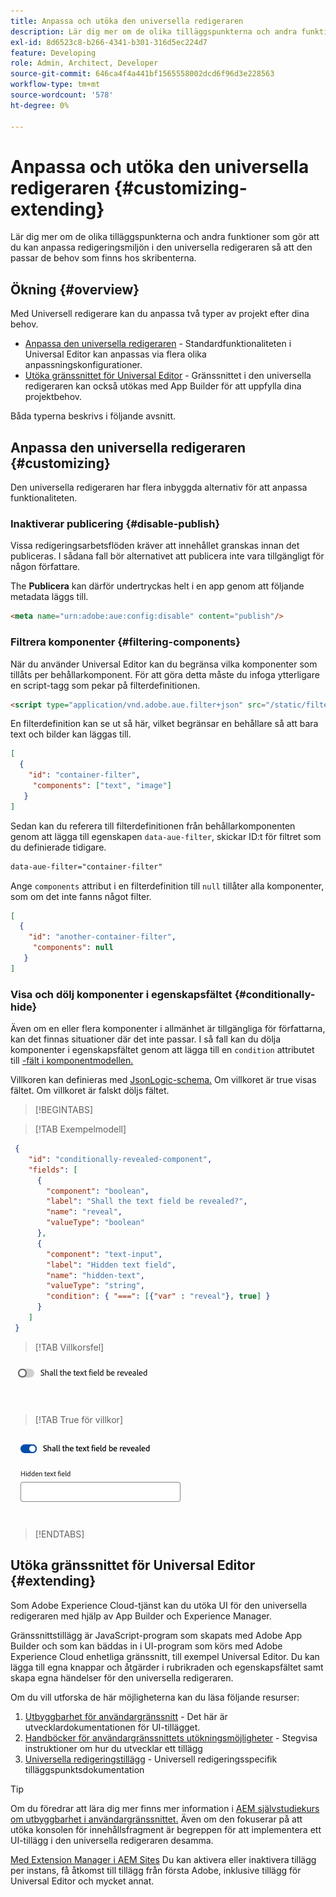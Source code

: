```yaml
---
title: Anpassa och utöka den universella redigeraren
description: Lär dig mer om de olika tilläggspunkterna och andra funktioner som gör att du kan anpassa gränssnittet i den universella redigeraren så att det passar de behov som finns hos de som skapar innehållet.
exl-id: 8d6523c8-b266-4341-b301-316d5ec224d7
feature: Developing
role: Admin, Architect, Developer
source-git-commit: 646ca4f4a441bf1565558002dcd6f96d3e228563
workflow-type: tm+mt
source-wordcount: '578'
ht-degree: 0%

---
```



# Anpassa och utöka den universella redigeraren {#customizing-extending}

Lär dig mer om de olika tilläggspunkterna och andra funktioner som gör att du kan anpassa redigeringsmiljön i den universella redigeraren så att den passar de behov som finns hos skribenterna.

## Ökning {#overview}

Med Universell redigerare kan du anpassa två typer av projekt efter dina behov.

* [Anpassa den universella redigeraren](#customizing) - Standardfunktionaliteten i Universal Editor kan anpassas via flera olika anpassningskonfigurationer.
* [Utöka gränssnittet för Universal Editor](#extending) - Gränssnittet i den universella redigeraren kan också utökas med App Builder för att uppfylla dina projektbehov.

Båda typerna beskrivs i följande avsnitt.

## Anpassa den universella redigeraren {#customizing}

Den universella redigeraren har flera inbyggda alternativ för att anpassa funktionaliteten.

### Inaktiverar publicering {#disable-publish}

Vissa redigeringsarbetsflöden kräver att innehållet granskas innan det publiceras. I sådana fall bör alternativet att publicera inte vara tillgängligt för någon författare.

The **Publicera** kan därför undertryckas helt i en app genom att följande metadata läggs till.

```html
<meta name="urn:adobe:aue:config:disable" content="publish"/>
```

### Filtrera komponenter {#filtering-components}

När du använder Universal Editor kan du begränsa vilka komponenter som tillåts per behållarkomponent. För att göra detta måste du infoga ytterligare en script-tagg som pekar på filterdefinitionen.

```html
<script type="application/vnd.adobe.aue.filter+json" src="/static/filter-definition.json"></script>
```

En filterdefinition kan se ut så här, vilket begränsar en behållare så att bara text och bilder kan läggas till.

```json
[
  {
    "id": "container-filter",
     "components": ["text", "image"]
   }
]
```

Sedan kan du referera till filterdefinitionen från behållarkomponenten genom att lägga till egenskapen `data-aue-filter`, skickar ID:t för filtret som du definierade tidigare.

```html
data-aue-filter="container-filter"
```

Ange `components` attribut i en filterdefinition till `null` tillåter alla komponenter, som om det inte fanns något filter.

```json
[
  {
    "id": "another-container-filter",
     "components": null
   }
]
```

### Visa och dölj komponenter i egenskapsfältet {#conditionally-hide}

Även om en eller flera komponenter i allmänhet är tillgängliga för författarna, kan det finnas situationer där det inte passar. I så fall kan du dölja komponenter i egenskapsfältet genom att lägga till en `condition` attributet till [-fält i komponentmodellen.](/help/implementing/universal-editor/field-types.md#fields)

Villkoren kan definieras med [JsonLogic-schema.](https://jsonlogic.com/) Om villkoret är true visas fältet. Om villkoret är falskt döljs fältet.

>[!BEGINTABS]

>[!TAB Exempelmodell]

```json
 {
    "id": "conditionally-revealed-component",
    "fields": [
      {
        "component": "boolean",
        "label": "Shall the text field be revealed?",
        "name": "reveal",
        "valueType": "boolean"
      },
      {
        "component": "text-input",
        "label": "Hidden text field",
        "name": "hidden-text",
        "valueType": "string",
        "condition": { "===": [{"var" : "reveal"}, true] }
      }
    ]
 }
```

>[!TAB Villkorsfel]

![Dolt textfält](assets/hidden.png)

>[!TAB True för villkor]

![Visat textfält](assets/shown.png)

>[!ENDTABS]

## Utöka gränssnittet för Universal Editor {#extending}

Som Adobe Experience Cloud-tjänst kan du utöka UI för den universella redigeraren med hjälp av App Builder och Experience Manager.

Gränssnittstillägg är JavaScript-program som skapats med Adobe App Builder och som kan bäddas in i UI-program som körs med Adobe Experience Cloud enhetliga gränssnitt, till exempel Universal Editor. Du kan lägga till egna knappar och åtgärder i rubrikraden och egenskapsfältet samt skapa egna händelser för den universella redigeraren.

Om du vill utforska de här möjligheterna kan du läsa följande resurser:

1. [Utbyggbarhet för användargränssnitt](https://developer.adobe.com/uix/docs/) - Det här är utvecklardokumentationen för UI-tillägget.
1. [Handböcker för användargränssnittets utökningsmöjligheter](https://developer.adobe.com/uix/docs/guides/) - Stegvisa instruktioner om hur du utvecklar ett tillägg
1. [Universella redigeringstillägg](https://developer.adobe.com/uix/docs/services/aem-universal-editor/) - Universell redigeringsspecifik tilläggspunktsdokumentation

>[!TIP]
>
>Om du föredrar att lära dig mer finns mer information i [AEM självstudiekurs om utbyggbarhet i användargränssnittet.](https://experienceleague.adobe.com/en/docs/experience-manager-learn/cloud-service/developing/extensibility/ui/overview) Även om den fokuserar på att utöka konsolen för innehållsfragment är begreppen för att implementera ett UI-tillägg i den universella redigeraren desamma.

[Med Extension Manager i AEM Sites](https://developer.adobe.com/uix/docs/extension-manager/) Du kan aktivera eller inaktivera tillägg per instans, få åtkomst till tillägg från första Adobe, inklusive tillägg för Universal Editor och mycket annat.
